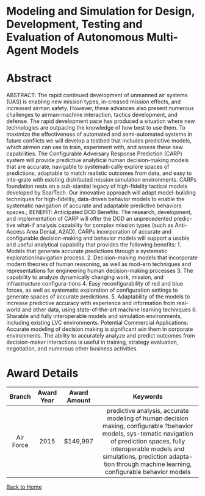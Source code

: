 
Modeling and Simulation for Design, Development, Testing and Evaluation of Autonomous Multi-Agent Models
========================================================================================================

# Abstract


ABSTRACT: The rapid continued development of unmanned air systems (UAS) is enabling new mission types, in-creased mission effects, and increased airman safety. However, these advances also present numerous challenges to airman-machine interaction, tactics development, and defense. The rapid development pace has produced a situation where new technologies are outpacing the knowledge of how best to use them. To maximize the effectiveness of automated and semi-automated systems in future conflicts we will develop a testbed that includes predictive models, which airmen can use to train, experiment with, and assess these new capabilities. The Configurable Adversary Response Prediction (CARP) system will provide predictive analytical human decision-making models that are accurate, navigable to systemati-cally explore spaces of predictions, adaptable to match realistic outcomes from data, and easy to inte-grate with existing distributed mission simulation environments. CARPs foundation rests on a sub-stantial legacy of high-fidelity tactical models developed by SoarTech. Our innovative approach will adapt model-building techniques for high-fidelity, data-driven behavior models to enable the systematic navigation of accurate and adaptable predictive behaviors spaces.; BENEFIT: Anticipated DOD Benefits: The research, development, and implementation of CARP will offer the DOD an unprecedented predic-tive what-if analysis capability for complex mission types (such as Anti-Access Area Denial, A2AD). CARPs incorporation of accurate and configurable decision-making and behavior models will support a usable and useful analytical capability that provides the following benefits: 1. Models that generate accurate predictions through a systematic exploration/navigation process. 2. Decision-making models that incorporate modern theories of human reasoning, as well as mod-ern techniques and representations for engineering human decision-making processes 3. The capability to analyze dynamically changing work, mission, and infrastructure configura-tions 4. Easy reconfigurability of red and blue forces, as well as systematic exploration of configuration settings to generate spaces of accurate predictions. 5. Adaptability of the models to increase predictive accuracy with experience and information from real-world and other data, using state-of-the-art machine learning techniques 6. Sharable and fully interoperable models and simulation environments, including existing LVC environments. Potential Commercial Applications: Accurate modeling of decision making is significant win them in corporate environments. The ability to accurately analyze and predict outcomes from decision-maker interactions is useful in training, strategy evaluation, negotiation, and numerous other business activities.  

# Award Details

|Branch|Award Year|Award Amount|Keywords|
| :---: | :---: | :---: | :---: |
|Air Force|2015|$149,997|predictive analysis, accurate modeling of human decision making, configurable ?behavior models, sys-tematic navigation of prediction spaces, fully interoperable models and simulations, prediction adapta-tion through machine learning, configurable behavior models|
  
  


[Back to Home](https://github.com/chrischow/dod_sbir_awards/DJ/#1367)